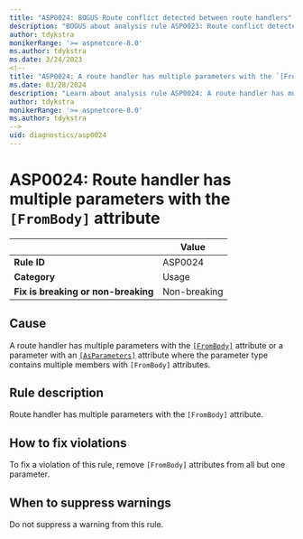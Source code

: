 ```yaml
---
title: "ASP0024: BOGUS Route conflict detected between route handlers"
description: "BOGUS about analysis rule ASP0023: Route conflict detected between route handlers"
author: tdykstra
monikerRange: '>= aspnetcore-8.0'
ms.author: tdykstra
ms.date: 3/24/2023
<!--
title: "ASP0024: A route handler has multiple parameters with the `[FromBody]` attribute"
ms.date: 03/28/2024
description: "Learn about analysis rule ASP0024: A route handler has multiple parameters with the `[FromBody]` attribute"
author: tdykstra
monikerRange: '>= aspnetcore-8.0'
ms.author: tdykstra
-->
uid: diagnostics/asp0024
---
```

# ASP0024: Route handler has multiple parameters with the `[FromBody]` attribute

| | Value |
|-|-|
| **Rule ID** |ASP0024|
| **Category** |Usage|
| **Fix is breaking or non-breaking** |Non-breaking|

## Cause

A route handler has multiple parameters with the [`[FromBody]`](xref:Microsoft.AspNetCore.Mvc.FromBodyAttribute) attribute or a parameter with an [`[AsParameters]`](xref:Microsoft.AspNetCore.Http.AsParametersAttribute) attribute where the parameter type contains multiple members with `[FromBody]` attributes.

## Rule description

Route handler has multiple parameters with the `[FromBody]` attribute.

## How to fix violations

To fix a violation of this rule, remove `[FromBody]` attributes from all but one parameter.

## When to suppress warnings

Do not suppress a warning from this rule.
